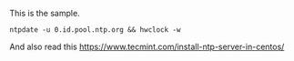 This is the sample.
```
ntpdate -u 0.id.pool.ntp.org && hwclock -w
```
And also read this https://www.tecmint.com/install-ntp-server-in-centos/
